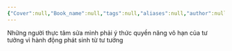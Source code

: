 ```yaml
---
{"Cover":null,"Book_name":null,"tags":null,"aliases":null,"author":null,"link":null,"dg-publish":true,"permalink":"/Book_ Reading 2024/Những câu nói hay trong sách/Quyền năng của tư tưởng/","dgPassFrontmatter":true,"noteIcon":"2","created":"2023-12-15T06:59:26.156+07:00","updated":"2023-12-21T17:56:41.000+07:00"}
---
```


Những người thực tâm sửa mình phải ý thức quyền năng vô hạn của tư tưởng vì hành động phát sinh từ tư tưởng